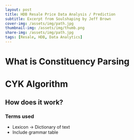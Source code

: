 ```yaml
---
layout: post
title: HDB Resale Price Data Analysis / Prediction
subtitle: Excerpt from Soulshaping by Jeff Brown
cover-img: /assets/img/path.jpg
thumbnail-img: /assets/img/thumb.png
share-img: /assets/img/path.jpg
tags: [Resale, HDB, Data Analytics]
---
```



# What is Constituency Parsing



# CYK Algorithm

## How does it work?

### Terms used
- Lexicon -> Dictionary of text
- Include grammar table
